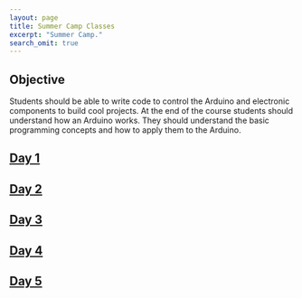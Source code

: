 ```yaml
---
layout: page
title: Summer Camp Classes
excerpt: "Summer Camp."
search_omit: true
---
```


## Objective

Students should be able to write code to control the Arduino and electronic components to build cool projects.  At the end of the course students should understand how an Arduino works.  They should understand the basic programming concepts and how to apply them to the Arduino.

## [Day 1](day-1) 

## [Day 2](day-2)

## [Day 3](day-3)

## [Day 4](day-4)

## [Day 5](day-5)